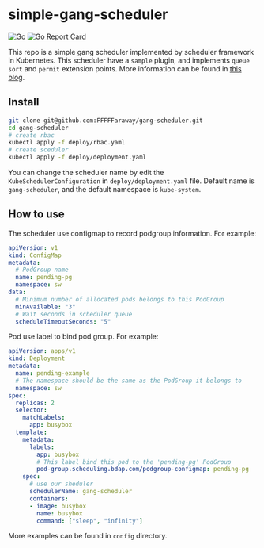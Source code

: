 # simple-gang-scheduler

[![Go](https://github.com/FFFFFaraway/gang-scheduler/actions/workflows/go.yml/badge.svg)](https://github.com/FFFFFaraway/gang-scheduler/actions/workflows/go.yml)
[![Go Report Card](https://goreportcard.com/badge/github.com/FFFFFaraway/gang-scheduler)](https://goreportcard.com/report/github.com/FFFFFaraway/gang-scheduler)

This repo is a simple gang scheduler implemented by scheduler framework in Kubernetes. This scheduler have a `sample` plugin, and implements `queue sort` and `permit` extension points. More information can be found in [this blog](https://fffffaraway.github.io/2022/08/14/利用Scheduling-Framework实现一个简单的gang调度器/).

## Install

```bash
git clone git@github.com:FFFFFaraway/gang-scheduler.git
cd gang-scheduler
# create rbac
kubectl apply -f deploy/rbac.yaml
# create sceduler
kubectl apply -f deploy/deployment.yaml
```

You can change the scheduler name by edit the `KubeSchedulerConfiguration` in `deploy/deployment.yaml` file. Default name is `gang-scheduler`, and the default namespace is `kube-system`.

## How to use

The scheduler use configmap to record podgroup information. For example:

```yaml
apiVersion: v1
kind: ConfigMap
metadata:
  # PodGroup name
  name: pending-pg
  namespace: sw
data:
  # Minimum number of allocated pods belongs to this PodGroup
  minAvailable: "3"
  # Wait seconds in scheduler queue
  scheduleTimeoutSeconds: "5"
```

Pod use label to bind pod group. For example:

```yaml
apiVersion: apps/v1
kind: Deployment
metadata:
  name: pending-example
  # The namespace should be the same as the PodGroup it belongs to
  namespace: sw
spec:
  replicas: 2
  selector:
    matchLabels:
      app: busybox
  template:
    metadata:
      labels:
        app: busybox
        # This label bind this pod to the 'pending-pg' PodGroup
        pod-group.scheduling.bdap.com/podgroup-configmap: pending-pg
    spec:
      # use our sheduler
      schedulerName: gang-scheduler
      containers:
      - image: busybox
        name: busybox
        command: ["sleep", "infinity"]
```

More examples can be found in `config` directory.
